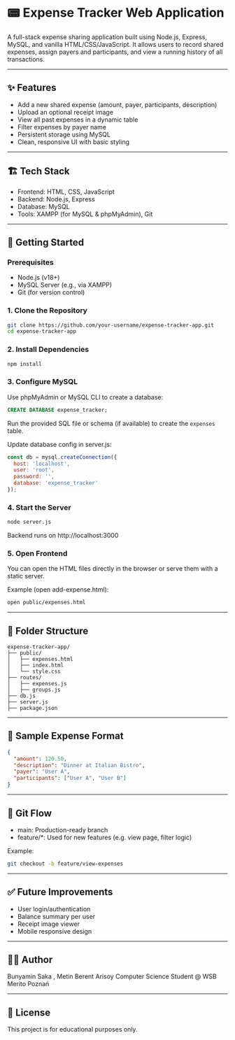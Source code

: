 # 📟 Expense Tracker Web Application

A full-stack expense sharing application built using Node.js, Express, MySQL, and vanilla HTML/CSS/JavaScript. It allows users to record shared expenses, assign payers and participants, and view a running history of all transactions.

---

## ✨ Features

- Add a new shared expense (amount, payer, participants, description)
- Upload an optional receipt image
- View all past expenses in a dynamic table
- Filter expenses by payer name
- Persistent storage using MySQL
- Clean, responsive UI with basic styling

---

## 🏗️ Tech Stack

- Frontend: HTML, CSS, JavaScript
- Backend: Node.js, Express
- Database: MySQL
- Tools: XAMPP (for MySQL & phpMyAdmin), Git

---

## 🚀 Getting Started

### Prerequisites

- Node.js (v18+)
- MySQL Server (e.g., via XAMPP)
- Git (for version control)

### 1. Clone the Repository

```bash
git clone https://github.com/your-username/expense-tracker-app.git
cd expense-tracker-app
```

### 2. Install Dependencies

```bash
npm install
```

### 3. Configure MySQL

Use phpMyAdmin or MySQL CLI to create a database:

```sql
CREATE DATABASE expense_tracker;
```

Run the provided SQL file or schema (if available) to create the `expenses` table.

Update database config in server.js:

```js
const db = mysql.createConnection({
  host: 'localhost',
  user: 'root',
  password: '',
  database: 'expense_tracker'
});
```

### 4. Start the Server

```bash
node server.js
```

Backend runs on http://localhost:3000

### 5. Open Frontend

You can open the HTML files directly in the browser or serve them with a static server.

Example (open add-expense.html):

```bash
open public/expenses.html
```

---

## 📁 Folder Structure

```
expense-tracker-app/
├── public/
│   ├── expenses.html
│   ├── index.html
│   └── style.css
├── routes/
│   ├── expenses.js
│   ├── groups.js
├── db.js
├── server.js
├── package.json
```

---

## 💾 Sample Expense Format

```json
{
  "amount": 120.50,
  "description": "Dinner at Italian Bistro",
  "payer": "User A",
  "participants": ["User A", "User B"]
}
```

---

## 🔀 Git Flow

- main: Production-ready branch
- feature/*: Used for new features (e.g. view page, filter logic)

Example:

```bash
git checkout -b feature/view-expenses
```

---

## ✅ Future Improvements

- User login/authentication
- Balance summary per user
- Receipt image viewer
- Mobile responsive design

---

## 🧑‍💻 Author
Bunyamin Saka , Metin Berent Arisoy
Computer Science Student @ WSB Merito Poznań  

---

## 📜 License
This project is for educational purposes only.
